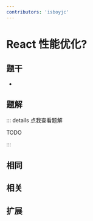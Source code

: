 ```yaml
---
contributors: 'isboyjc'
---
```


# React 性能优化?


## 题干

- 



## 题解

::: details 点我查看题解

  TODO

:::



## 相同


## 相关


## 扩展

